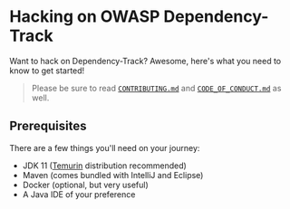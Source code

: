# Hacking on OWASP Dependency-Track

Want to hack on Dependency-Track? Awesome, here's what you need to know to get started!

> Please be sure to read [`CONTRIBUTING.md`](./CONTRIBUTING.md) and 
> [`CODE_OF_CONDUCT.md`](./CODE_OF_CONDUCT.md) as well.

## Prerequisites

There are a few things you'll need on your journey:

* JDK 11 ([Temurin](https://adoptium.net/temurin/releases) distribution recommended)
* Maven (comes bundled with IntelliJ and Eclipse)
* Docker (optional, but very useful)
* A Java IDE of your preference
